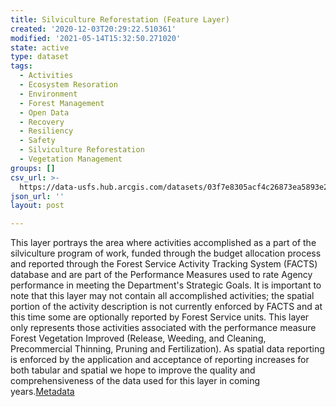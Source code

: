 ```yaml
---
title: Silviculture Reforestation (Feature Layer)
created: '2020-12-03T20:29:22.510361'
modified: '2021-05-14T15:32:50.271020'
state: active
type: dataset
tags:
  - Activities
  - Ecosystem Resoration
  - Environment
  - Forest Management
  - Open Data
  - Recovery
  - Resiliency
  - Safety
  - Silviculture Reforestation
  - Vegetation Management
groups: []
csv_url: >-
  https://data-usfs.hub.arcgis.com/datasets/03f7e8305acf4c26873ea5893e286c80_8.csv?outSR=%7B%22latestWkid%22%3A4269%2C%22wkid%22%3A4269%7D
json_url: ''
layout: post

---
```

This layer portrays the area where activities accomplished as a part of the silviculture program of work, funded through the budget allocation process and reported through the Forest Service Activity Tracking System (FACTS) database and are part of the Performance Measures used to rate Agency performance in meeting the Department's Strategic Goals. It is important to note that this layer may not contain all accomplished activities; the spatial portion of the activity description is not currently enforced by FACTS and at this time some are optionally reported by Forest Service units. This layer only represents those activities associated with the performance measure Forest Vegetation Improved (Release, Weeding, and Cleaning, Precommercial Thinning, Pruning and Fertilization). As spatial data reporting is enforced by the application and acceptance of reporting increases for both tabular and spatial we hope to improve the quality and comprehensiveness of the data used for this layer in coming years.<a href='https://data.fs.usda.gov/geodata/edw/edw_resources/meta/S_USA.Activity_SilvReforestation.xml' target='_blank'>Metadata</a>
